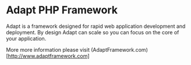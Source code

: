 # Adapt PHP Framework
Adapt is a framework designed for rapid web application development and deployment. By design Adapt can scale so you can focus on the core of your application. 

More more information please visit (AdaptFramework.com)[http://www.adaptframework.com]
